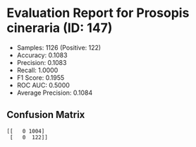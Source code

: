 # Evaluation Report for Prosopis cineraria (ID: 147)
- Samples: 1126 (Positive: 122)
- Accuracy: 0.1083
- Precision: 0.1083
- Recall: 1.0000
- F1 Score: 0.1955
- ROC AUC: 0.5000
- Average Precision: 0.1084

## Confusion Matrix
```
[[   0 1004]
 [   0  122]]
```